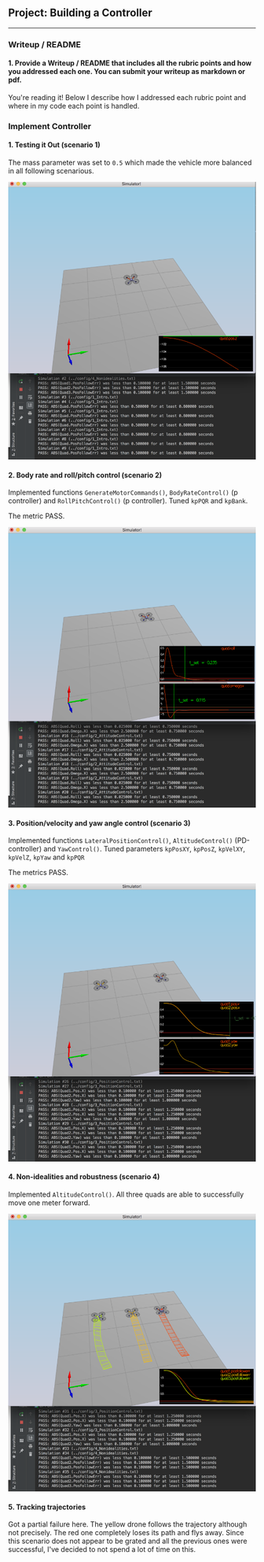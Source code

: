 ## Project: Building a Controller
---

### Writeup / README

#### 1. Provide a Writeup / README that includes all the rubric points and how you addressed each one.  You can submit your writeup as markdown or pdf.  

You're reading it! Below I describe how I addressed each rubric point and where in my code each point is handled.

### Implement Controller

#### 1. Testing it Out (scenario 1)

The mass parameter was set to `0.5` which made the vehicle more balanced in all following scenarious.

![sc1.png](./misc/sc1.png)

#### 2. Body rate and roll/pitch control (scenario 2)

Implemented functions `GenerateMotorCommands()`, `BodyRateControl()` (p controller) and `RollPitchControl()` (p controller). Tuned `kpPQR` and `kpBank`.

The metric PASS.

![sc2.png](./misc/sc2.png)

#### 3. Position/velocity and yaw angle control (scenario 3)

Implemented functions `LateralPositionControl()`, `AltitudeControl()` (PD-controller) and `YawControl()`. Tuned parameters `kpPosXY`, `kpPosZ`, `kpVelXY`, `kpVelZ`, `kpYaw` and `kpPQR`

The metrics PASS.

![sc3.png](./misc/sc3.png)

#### 4. Non-idealities and robustness (scenario 4)

Implemented `AltitudeControl()`. All three quads are able to successfully move one meter forward.

![sc4.png](./misc/sc4.png)

#### 5. Tracking trajectories

Got a partial failure here. The yellow drone follows the trajectory although not precisely. The red one completely loses its path and flys away. Since this scenario does not appear to be grated and all the previous ones were successful, I've decided to not spend a lot of time on this.